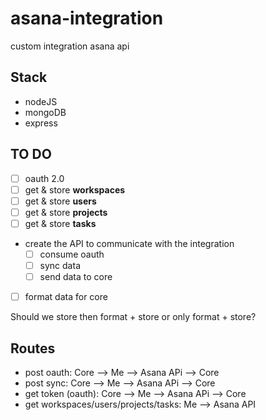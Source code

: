 # asana-integration
custom integration asana api

## Stack
- nodeJS
- mongoDB
- express

## TO DO
- [ ] oauth 2.0
- [ ] get & store **workspaces**
- [ ] get & store **users**
- [ ] get & store **projects**
- [ ] get & store **tasks**

- create the API to communicate with the integration
  - [ ] consume oauth
  - [ ] sync data
  - [ ] send data to core
- [ ] format data for core

Should we store then format + store or only format + store?

## Routes

- post oauth: Core --> Me --> Asana APi --> Core
- post sync: Core --> Me --> Asana APi --> Core
- get token (oauth): Core --> Me --> Asana APi --> Core
- get workspaces/users/projects/tasks: Me --> Asana API
